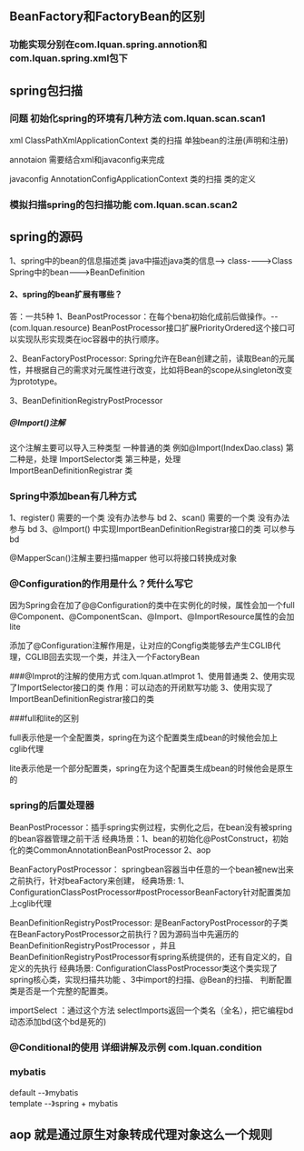#

## BeanFactory和FactoryBean的区别
### 功能实现分别在com.lquan.spring.annotion和com.lquan.spring.xml包下


## spring包扫描

### 问题 初始化spring的环境有几种方法 com.lquan.scan.scan1
xml             ClassPathXmlApplicationContext      类的扫描     单独bean的注册(声明和注册)

annotaion       需要结合xml和javaconfig来完成

javaconfig      AnnotationConfigApplicationContext      类的扫描    类的定义


###  模拟扫描spring的包扫描功能 com.lquan.scan.scan2


## spring的源码

1、spring中的bean的信息描述类
java中描述java类的信息--> class---->Class
Spring中的bean--->BeanDefinition




#### 2、spring的bean扩展有哪些？
答：一共5种
1、BeanPostProcessor：在每个bena初始化成前后做操作。--(com.lquan.resource)
    BeanPostProcessor接口扩展PriorityOrdered这个接口可以实现队形实现类在ioc容器中的执行顺序。

2、BeanFactoryPostProcessor: Spring允许在Bean创建之前，读取Bean的元属性，并根据自己的需求对元属性进行改变，比如将Bean的scope从singleton改变为prototype。


3、BeanDefinitionRegistryPostProcessor





##### @Import()注解
这个注解主要可以导入三种类型
一种普通的类 例如@Import(IndexDao.class)
第二种是，处理 ImportSelector类
第三种是，处理 ImportBeanDefinitionRegistrar 类


### Spring中添加bean有几种方式
1、register() 需要的一个类  没有办法参与 bd
2、scan() 需要的一个类  没有办法参与 bd
3、@Import() 中实现ImportBeanDefinitionRegistrar接口的类  可以参与 bd


@MapperScan()注解主要扫描mapper
他可以将接口转换成对象



### @Configuration的作用是什么？凭什么写它

因为Spring会在加了@@Configuration的类中在实例化的时候，属性会加一个full
@Component、@ComponentScan、@Import、@ImportResource属性的会加lite

添加了@Configuration注解作用是，让对应的Congfig类能够去产生CGLIB代理，CGLIB回去实现一个类，并注入一个FactoryBean






###@Improt的注解的使用方式  com.lquan.atImprot
1、使用普通类
2、使用实现了ImportSelector接口的类
    作用：可以动态的开闭默写功能
3、使用实现了ImportBeanDefinitionRegistrar接口的类
    

###full和lite的区别

full表示他是一个全配置类，spring在为这个配置类生成bean的时候他会加上cglib代理

lite表示他是一个部分配置类，spring在为这个配置类生成bean的时候他会是原生的




### spring的后置处理器
BeanPostProcessor：插手spring实例过程，实例化之后，在bean没有被spring的bean容器管理之前干活
                    经典场景：1、bean的初始化@PostConstruct，初始化的类CommonAnnotationBeanPostProcessor
                             2、aop
                             
                             
BeanFactoryPostProcessor：  springbean容器当中任意的一个bean被new出来之前执行，针对beaFactory来创建， 
                            经典场景: 1、ConfigurationClassPostProcessor#postProcessorBeanFactory针对配置类加上cglib代理
                                    
                                    
BeanDefinitionRegistryPostProcessor: 是BeanFactoryPostProcessor的子类在BeanFactoryPostProcessor之前执行？因为源码当中先遍历的BeanDefinitionRegistryPostProcessor
                                     ，并且 BeanDefinitionRegistryPostProcessor有spring系统提供的，还有自定义的，自定义的先执行
                                     经典场景:   ConfigurationClassPostProcessor类这个类实现了spring核心类，实现扫描共功能 、3中import的扫描、@Bean的扫描、 
                                                 判断配置类是否是一个完整的配置类。
                                                 
                                                 
                                                 
importSelect ：通过这个方法 selectImports返回一个类名（全名），把它编程bd动态添加bd(这个bd是死的)                                                                               
                    
                    
                    
                    
                    
                    
### @Conditional的使用  详细讲解及示例 com.lquan.condition             
                    
                    
                    
                    
                    
### mybatis                  
default        --》mybatis                   
template        --》spring + mybatis                     
                    
                    
                    
                    
## aop 就是通过原生对象转成代理对象这么一个规则                  
                    
                    
                    
                    
                    
                    
                    
                    
                    

 